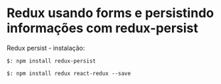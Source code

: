 # Redux usando forms e persistindo informações com redux-persist

Redux persist - instalação:

```
$: npm install redux-persist

$: npm install redux react-redux --save

```
